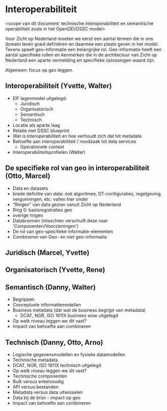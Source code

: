 # Interoperabiliteit
<scope van dit document: technische interoperabiliteit en semantische operabiliteit zoals in het OpenDEI/DSSC model>

Voor Zicht op Nederland moeten we eerst een aantal termen die in ons domein leven goed definiëren en daarmee een plaats geven in het model. Tevens speelt geo-informatie een belangrijke rol. Geo-informatie heeft een aantal specifieke rollen en kenmerken die in de architectuur van Zicht op Nederland een aparte vermelding en specifieke oplossingen waard zijn.

Algemeen: focus op geo leggen.

## Interoperabiliteit (Yvette, Walter)
- EIF lagenmodel uitgelegd.
  - Juridisch
  - Organisatorisch
  - Semantisch
  - Technisch
- Locatie als aparte laag
- Relatie met DSSC blueprint.
- Wat is interoperabiliteit en hoe verhoudt zich dat tot metadata
- Behoefte aan interoperabiliteit / noodzaak tot data services
  - Operationele context
- Interoperabiliteitsprofielen (Walter)

## De specifieke rol van geo in interoperabiliteit (Otto, Marcel)
- Data en datasets
- brede definitie van data: ook algoritmes, DT-configuraties, regelgeving, vergunningen, etc. vallen hier onder
- “Ringen” van data gezien vanuit Zicht op Nederland
- Ring 0: basisregistraties geo
- overige ringen
- Databronnen (misschien verschuift deze naar 'Componenten/Voorzieningen')
- De rol van geo-specifieke informatie-elementen
- Combineren van Geo- en niet geo-informatie 

## Juridisch (Marcel, Yvette)

## Organisatorisch (Yvette, Rene)

## Semantisch (Danny, Walter)
- Begrippen
- Conceptuele informatiemodellen
- Business metadata (dat wat de business begrijpt van metadata)
  - DCAT, NGR, ISO 1911X business wise uitgelegd
- Op welk niveau leggen we dit vast?
- Impact van behoefte aan combineren

## Technisch (Danny, Otto, Arno)
- Logische gegevensmodellen en fysieke datamodellen
- Technische metadata
- DCAT, NGR, ISO 1911X technisch uitgelegd
- Op welk niveau leggen we dit vast?
- Technische componenten
- Bulk versus enkelvoudig
- API versus bestanden
- Metadata versus data uitwisselen
- Data bij de bron - impact op geo
- Impact van behoefte aan combineren
